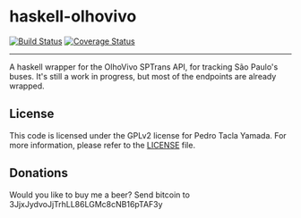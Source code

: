 haskell-olhovivo
================
[![Build Status](https://travis-ci.org/yamadapc/haskell-olhovivo.svg?branch=master)](https://travis-ci.org/yamadapc/haskell-olhovivo)
[![Coverage Status](https://coveralls.io/repos/yamadapc/haskell-olhovivo/badge.svg)](https://coveralls.io/r/yamadapc/haskell-olhovivo)
- - -
A haskell wrapper for the OlhoVivo SPTrans API, for tracking São Paulo's buses.
It's still a work in progress, but most of the endpoints are already wrapped.

## License
This code is licensed under the GPLv2 license for Pedro Tacla Yamada. For more
information, please refer to the [LICENSE](/LICENSE) file.

## Donations
Would you like to buy me a beer? Send bitcoin to 3JjxJydvoJjTrhLL86LGMc8cNB16pTAF3y
